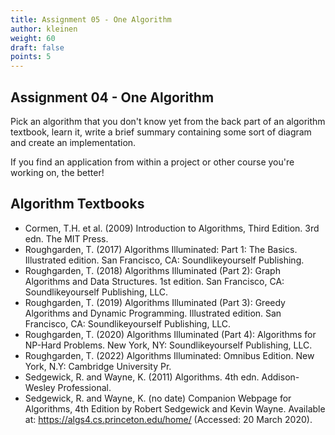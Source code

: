```yaml
---
title: Assignment 05 - One Algorithm
author: kleinen
weight: 60
draft: false
points: 5
---
```


## Assignment 04 - One Algorithm

Pick an algorithm that you don't know yet from the back part of an algorithm textbook, learn it, write a brief summary containing some sort of diagram and create an implementation.

If you find an application from within a project or other course you're working on, the better!

## Algorithm Textbooks

 - Cormen, T.H. et al. (2009) Introduction to Algorithms, Third Edition. 3rd edn. The MIT Press.
 - Roughgarden, T. (2017) Algorithms Illuminated: Part 1: The Basics. Illustrated edition. San Francisco, CA: Soundlikeyourself Publishing.
 - Roughgarden, T. (2018) Algorithms Illuminated (Part 2): Graph Algorithms and Data Structures. 1st edition. San Francisco, CA: Soundlikeyourself Publishing, LLC.
 - Roughgarden, T. (2019) Algorithms Illuminated (Part 3): Greedy Algorithms and Dynamic Programming. Illustrated edition. San Francisco, CA: Soundlikeyourself Publishing, LLC.
 - Roughgarden, T. (2020) Algorithms Illuminated (Part 4): Algorithms for NP-Hard Problems. New York, NY: Soundlikeyourself Publishing, LLC.
 - Roughgarden, T. (2022) Algorithms Illuminated: Omnibus Edition. New York, N.Y: Cambridge University Pr.
 - Sedgewick, R. and Wayne, K. (2011) Algorithms. 4th edn. Addison-Wesley Professional.
 - Sedgewick, R. and Wayne, K. (no date) Companion Webpage for Algorithms, 4th Edition by Robert Sedgewick and Kevin Wayne. Available at: https://algs4.cs.princeton.edu/home/ (Accessed: 20 March 2020).

